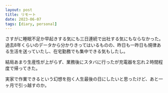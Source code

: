 ```yaml
---
layout: post
title: リモート
date: 2023-06-07
tags: [diary, personal]
---
```

さすがに睡眠不足か早起きする気にも三日連続で出社する気にもならなかった。過去8年くらいのデータから分かりきってはいるものの、昨日も一昨日も規律ある生活を送っていたし、在宅勤務でも集中できる気もしたし。

結局あまり生産性が上がらず、業務後にスタバに行ったが充電器を忘れ２時間程度で帰ってきた。

実家で作業できるという幻想を抱く人生最後の日にしたいと思ったけど、あと一ヶ月で引っ越すのか。